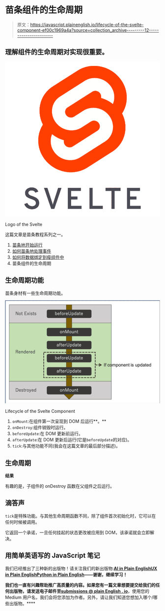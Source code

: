 # 苗条组件的生命周期

> 原文：<https://javascript.plainenglish.io/lifecycle-of-the-svelte-component-ef00c1969a4a?source=collection_archive---------12----------------------->

## 理解组件的生命周期对实现很重要。

![](img/3767883e374b49d0723a84856425a837.png)

Logo of the Svelte

这篇文章是苗条教程系列之一。

1.  [苗条地开始运行](https://medium.com/javascript-in-plain-english/svelte-tutorials-1-1f49699da2c0)
2.  [如何苗条地处理事件](https://medium.com/javascript-in-plain-english/svelte-tutorials-2-e965737edf63)
3.  [如何将数据绑定到瘦组件中](https://medium.com/javascript-in-plain-english/how-binding-data-into-svelte-component-3909c9fb3bdb)
4.  苗条组件的生命周期

## 生命周期功能

苗条身材有一些生命周期功能。

![](img/2348b28516b3c1dc5d709bea5fd3b800.png)

Lifecycle of the Svelte Component

1.  `onMount`:在组件第一次呈现到 DOM 后运行**。**
2.  `onDestroy`:组件销毁时运行。
3.  `beforeUpdate`:在 DOM 更新前运行。
4.  `afterUpdate`:在 DOM 更新后运行(它是`beforeUpdate`的对应)。
5.  `tick`:与其他功能不同(我会在这篇文章的最后部分描述)。

## 生命周期

**结果**

有趣的是，子组件的 onDestroy 函数在父组件之后运行。

## 滴答声

`tick`是特殊功能。与其他生命周期函数不同，除了组件首次初始化时，它可以在任何时候被调用。

它返回一个承诺，一旦任何挂起的状态更改被应用到 DOM，该承诺就会立即解决。

## **用简单英语写的 JavaScript 笔记**

我们已经推出了三种新的出版物！请关注我们的新出版物:[**AI in Plain English**](https://medium.com/ai-in-plain-english)[**UX in Plain English**](https://medium.com/ux-in-plain-english)[**Python in Plain English**](https://medium.com/python-in-plain-english)**——谢谢，继续学习！**

**我们也一直有兴趣帮助推广高质量的内容。如果您有一篇文章想要提交给我们的任何出版物，请发送电子邮件至[**submissions @ plain English . io**](mailto:submissions@plainenglish.io)**，使用您的 Medium 用户名，我们会将您添加为作者。另外，请让我们知道您想加入哪个/哪些出版物。****